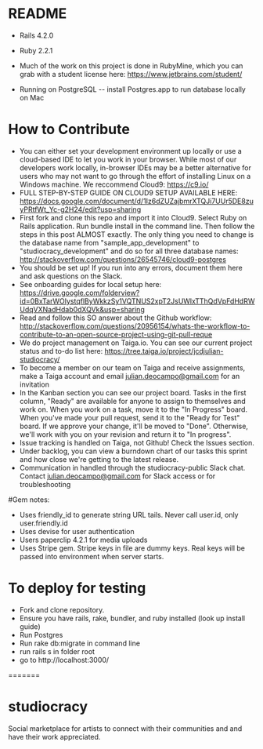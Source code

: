 # README



* Rails 4.2.0
* Ruby 2.2.1
* Much of the work on this project is done in RubyMine, which you can grab with a student license here: https://www.jetbrains.com/student/

* Running on PostgreSQL -- install Postgres.app to run database locally on Mac

# How to Contribute
* You can either set your development environment up locally or use a cloud-based IDE to let you work in your browser. While most of our developers work locally, in-browser IDEs may be a better alternative for users who may not want to go through the effort of installing Linux on a Windows machine. We reccommend Cloud9: https://c9.io/
* FULL STEP-BY-STEP GUIDE ON CLOUD9 SETUP AVAILABLE HERE: https://docs.google.com/document/d/1Iz6dZUZajbmrXTQJi7UUr5DE8zuyPRtfWt_Yc-g2H24/edit?usp=sharing
* First fork and clone this repo and import it into Cloud9. Select Ruby on Rails application. Run bundle install in the command line. Then follow the steps in this post ALMOST exactly. The only thing you need to change is the database name from "sample_app_development" to "studiocracy_development" and do so for all three database names: http://stackoverflow.com/questions/26545746/cloud9-postgres
* You should be set up! If you run into any errors, document them here and ask questions on the Slack.
* See onboarding guides for local setup here:
https://drive.google.com/folderview?id=0BxTarWOIystqflByWkkzSy1VQTNUS2xpT2JsUWlxTThQdVpFdHdRWUdqVXNadHdab0dXQVk&usp=sharing
* Read and follow this SO answer about the Github workflow: http://stackoverflow.com/questions/20956154/whats-the-workflow-to-contribute-to-an-open-source-project-using-git-pull-reque
* We do project management on Taiga.io. You can see our current project status and to-do list here:
 https://tree.taiga.io/project/jcdjulian-studiocracy/
* To become a member on our team on Taiga and receive assignments, make a Taiga account and email julian.deocampo@gmail.com for an invitation
* In the Kanban section you can see our project board. Tasks in the first column, "Ready" are available for anyone to assign to themselves and work on. When you work on a task, move it to the "In Progress" board. When you've made your pull request, send it to the "Ready for Test" board. If we approve your change, it'll be moved to "Done". Otherwise, we'll work with you on your revision and return it to "In progress".
* Issue tracking is handled on Taiga, not Github! Check the Issues section.
* Under backlog, you can view a burndown chart of our tasks this sprint and how close we're getting to the latest release.
* Communication in handled through the studiocracy-public Slack chat. Contact julian.deocampo@gmail.com for Slack access or for troubleshooting

#Gem notes:
* Uses friendly_id to generate string URL tails. Never call user.id, only user.friendly.id
* Uses devise for user authentication
* Users paperclip 4.2.1 for media uploads
* Uses Stripe gem. Stripe keys in file are dummy keys. Real keys will be passed into environment when server starts.

# To deploy for testing

* Fork and clone repository.
* Ensure you have rails, rake, bundler, and ruby installed (look up install guide)
* Run Postgres
* Run rake db:migrate in command line
* run rails s in folder root
* go to http://localhost:3000/

=======
# studiocracy
Social marketplace for artists to connect with their communities and and have their work appreciated.

